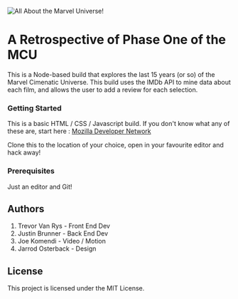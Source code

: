 ![All About the Marvel Universe!](marvel_banner.png "The MCU")

# A Retrospective of Phase One of the MCU

This is a Node-based build that explores the last 15 years (or so) of the Marvel Cimenatic Universe. This build uses the IMDb API to mine data about each film, and allows the user to add a review for each selection.

### Getting Started
This is a basic HTML / CSS / Javascript build. If you don't know what any of these are, start here : [Mozilla Developer Network](https://developer.mozilla.org/en-US/docs/Learn)


Clone this to the location of your choice, open in your favourite editor and hack away!

### Prerequisites
Just an editor and Git!

## Authors
1. Trevor Van Rys - Front End Dev
2. Justin Brunner - Back End Dev
3. Joe Komendi - Video / Motion
4. Jarrod Osterback - Design

## License
This project is licensed under the MIT License.

